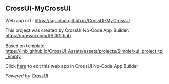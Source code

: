 ## CrossUI-MyCrossUI
Web app url : https://squidud.github.io/CrossUI-MyCrossUI

This project was created by CrossUI No-Code App Builder: https://crossui.com/RADGithub

Based on template: https://linb.github.io/CrossUI_Assets/assets/projects/Simple/xui_project_tpl_Empty

Click [here](https://crossui.com/RADGithub/#!from=github&owner=squidud&repo=CrossUI-MyCrossUI) to edit this web app in CrossUI No-Code App Builder

<i>Powered by [CrossUI](https://crossui.com)</i>
